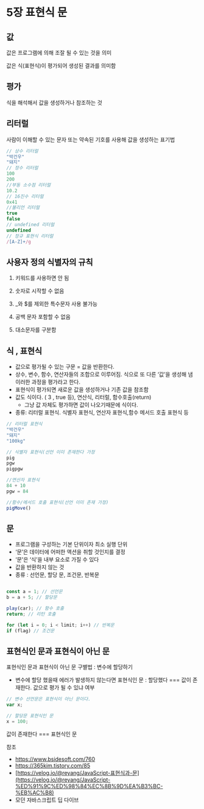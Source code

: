 # 5장 표현식 문

## 값

값은  프로그램에 의해 조잘 될 수 있는 것을 의미

값은 식(표현식)이 평가되어 생성된 결과를 의미함   

## 평가

식을 해석해서 값을 생성하거나 참조하는 것   

## 리터럴

사람이 이해할 수 있는 문자 또는 약속된 기호를 사용해 값을 생성하는 표기법

```jsx
// 상수 리터럴
"박건우"
"돼지"
// 정수 리터럴
100
200
//부동 소수점 리터럴
10.2
// 16진수 리터럴
0x41
//불리언 리터럴
true
false
// undefined 리터럴
undefined
// 정규 표현식 리터럴
/[A-Z]+/g
```   

## 사용자 정의 식별자의 규칙

1. 키워드를 사용하면 안 됨

2. 숫자로 시작할 수 없음

3. _와 $를 제외한 특수문자 사용 불가능

4. 공백 문자 포함할 수 없음

5. 대소문자를 구분함   

## 식 , 표현식
- 값으로 평가될 수 있는 구문 = 값을 반환한다.
- 상수, 변수, 함수, 연산자들의 조합으로 이루어짐. 식으로 또 다른 ‘값’을 생성해 냄 이러한 과정을 평가라고 한다.
- 표현식이 평가되면 새로운 값을 생성하거나 기존 값을 참조함
- 값도 식이다. ( 3 , true 등), 연산식, 리터럴, 함수호출(return)
    - 그냥 값 자체도 평가하면 값이 나오기때문에 식이다.
- 종류: 리터럴 표현식. 식별자 표현식, 연산자 표현식,함수 메서드 호출 표현식 등

```jsx
// 리터럴 표현식
"박건우"
"돼지"
"100kg"

// 식별자 표현식(선언 이미 존재한다 가정
pig
pgw
pigpgw

//연산자 표현식
84 + 10
pgw = 84

//함수/메서드 호출 표현식(선언 이미 존재 가정)
pigMove()
```   

## 문

- 프로그램을 구성하는 기본 단위이자 최소 실행 단위
- ‘문’은 데이터에 어떠한 액션을 취할 것인지를 결정
- ‘문'은 ‘식’을 내부 요소로 가질 수 있다
- 값을 반환하지 않는 것
- 종류 : 선언문, 할당 문, 조건문, 반복문

```jsx   

const a = 1; // 선언문
b = a + 5; // 할당문

play(car); // 함수 호출
return; // 리턴 호출

for (let i = 0; i < limit; i++) // 반복문
if (flag) // 조건문
```   

## 표현식인 문과 표현식이 아닌 문

표현식인 문과 표현식이 아닌 문 구별법 : 변수에 할당하기

- 변수에 할당 했을때 에러가 발생하지 않는다면 표현식인 문 : 할당했다 === 값이 존재한다. 값으로 평가 될 수 있냐 여부

```jsx　
// 변수 선언문은 표현식이 아닌 문이다.
var x;　

// 할당문 표현식인 문
x = 100;
```

값이 존재한다 === 표현식인 문   

참조

- https://www.bsidesoft.com/760
- https://365kim.tistory.com/85
- [https://velog.io/@reyang/JavaScript-표현식과-문](https://velog.io/@reyang/JavaScript-%ED%91%9C%ED%98%84%EC%8B%9D%EA%B3%BC-%EB%AC%B8)
- 모던 자바스크립트 딥 다이브
